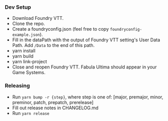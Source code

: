 ### Dev Setup

* Download Foundry VTT.
* Clone the repo.
* Create a foundryconfig.json (feel free to copy `foundryconfig-example.json`).
* Fill in the dataPath with the output of Foundry VTT setting's User Data Path.
  Add `/Data` to the end of this path.
* yarn install
* yarn build
* yarn link-project
* Close and reopen Foundry VTT. Fabula Ultima should appear in your Game
  Systems.

### Releasing
* Run `yarn bump -r {step}`, where step is one of: [major, premajor, minor, preminor, patch, prepatch, prerelease]
* Fill out release notes in CHANGELOG.md
* Run `yarn release`
